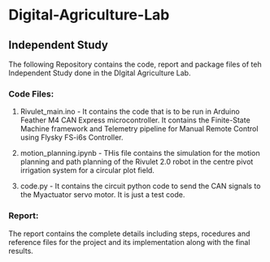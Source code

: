 # Digital-Agriculture-Lab
## Independent Study

The following Repository contains the code, report and package files of teh Independent Study done in the DIgital Agriculture Lab. 

### Code Files:

1) Rivulet_main.ino - It contains the code that is to be run in Arduino Feather M4 CAN Express microcontroller. It contains the Finite-State Machine framework and Telemetry pipeline for Manual Remote Control using Flysky FS-i6s Controller.

2) motion_planning.ipynb - THis file contains the simulation for the motion planning and path planning of the Rivulet 2.0 robot in the centre pivot irrigation system for a circular plot field.
   
3) code.py - It contains the circuit python code to send the CAN signals to the Myactuator servo motor. It is just a test code.

### Report: 
   The report contains the complete details including steps, rocedures and reference files for the project and its implementation along with the final results.
